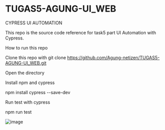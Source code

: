 # TUGAS5-AGUNG-UI_WEB
CYPRESS UI AUTOMATION

This repo is the source code reference for task5 part UI Automation with Cypress.

How to run this repo

Clone this repo with
git clone https://github.com/Agung-netizen/TUGAS5-AGUNG-UI_WEB.git

Open the directory

Install npm and cypress

npm install cypress --save-dev

Run test with cypress

npm run test

![image](https://github.com/Agung-netizen/TUGAS5-AGUNG-UI_WEB/assets/95055042/d6c85787-a4d5-490b-865d-ed2c74c4c622)


